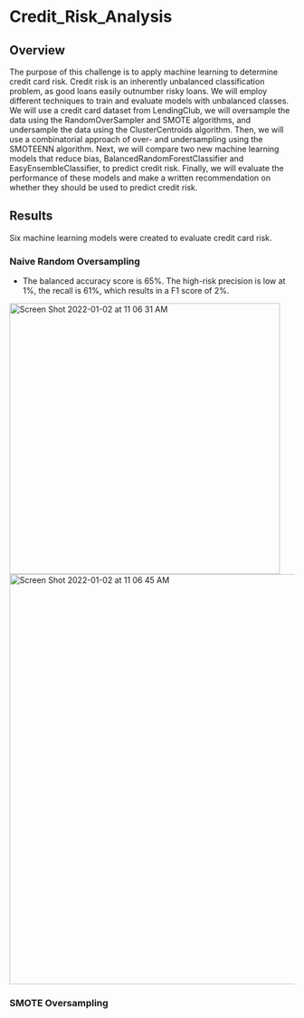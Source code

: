 # Credit_Risk_Analysis

## Overview
The purpose of this challenge is to apply machine learning to determine credit card risk. Credit risk is an inherently unbalanced classification problem, as good loans easily outnumber risky loans. We will employ different techniques to train and evaluate models with unbalanced classes. We will use a credit card dataset from LendingClub, we will oversample the data using the RandomOverSampler and SMOTE algorithms, and undersample the data using the ClusterCentroids algorithm. Then, we will use a combinatorial approach of over- and undersampling using the SMOTEENN algorithm. Next, we will compare two new machine learning models that reduce bias, BalancedRandomForestClassifier and EasyEnsembleClassifier, to predict credit risk. Finally, we will evaluate the performance of these models and make a written recommendation on whether they should be used to predict credit risk.

## Results
Six machine learning models were created to evaluate credit card risk. 

### Naive Random Oversampling
- The balanced accuracy score is 65%. The high-risk precision is low at 1%, the recall is 61%, which results in a F1 score of 2%.
 
<img width="478" alt="Screen Shot 2022-01-02 at 11 06 31 AM" src="https://user-images.githubusercontent.com/89098766/147881740-d11a31eb-ce76-4f01-9390-a2e456d917ae.png">
<img width="724" alt="Screen Shot 2022-01-02 at 11 06 45 AM" src="https://user-images.githubusercontent.com/89098766/147881747-5068d24c-f35c-4be0-a8c7-ba7d8830b310.png">

### SMOTE Oversampling
